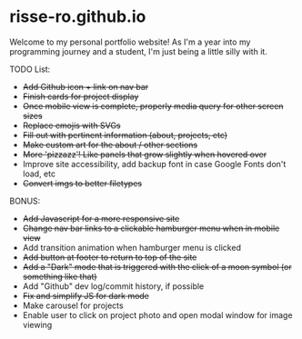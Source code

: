 # risse-ro.github.io
Welcome to my personal portfolio website! As I'm a year into my programming journey and a student, I'm just being a little silly with it.

 TODO List:
 - ~~Add Github icon + link on nav bar~~
 - ~~Finish cards for project display~~
 - ~~Once mobile view is complete, properly media query for other screen sizes~~
 - ~~Replace emojis with SVGs~~
 - ~~Fill out with pertinent information (about, projects, etc)~~
 - ~~Make custom art for the about / other sections~~
 - ~~More 'pizzazz'! Like panels that grow slightly when hovered over~~
 - Improve site accessibility, add backup font in case Google Fonts don't load, etc
 - ~~Convert imgs to better filetypes~~

 BONUS:
 - ~~Add Javascript for a more responsive site~~
 - ~~Change nav bar links to a clickable hamburger menu when in mobile view~~
 - Add transition animation when hamburger menu is clicked
 - ~~Add button at footer to return to top of the site~~
 - ~~Add a "Dark" mode that is triggered with the click of a moon symbol (or something like that)~~
 - Add "Github" dev log/commit history, if possible
 - ~~Fix and simplify JS for dark mode~~
 - Make carousel for projects
 - Enable user to click on project photo and open modal window for image viewing
